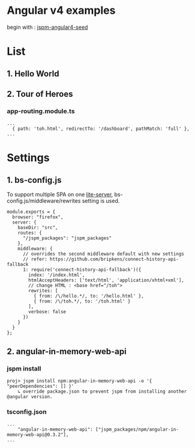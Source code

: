 # Angular v4 examples
begin with : [jspm-angular4-seed](https://github.com/thatseeyou/jspm-angular4-seed)

# List

## 1. Hello World

## 2. Tour of Heroes
### app-routing.module.ts
```
...
  { path: 'toh.html', redirectTo: '/dashboard', pathMatch: 'full' },
...
```

# Settings
## 1. bs-config.js
To support multiple SPA on one [lite-server](https://github.com/johnpapa/lite-server), bs-config.js/middleware/rewrites setting is used.

```
module.exports = {
  browser: "firefox",
  server: {
    baseDir: "src",
    routes: {
      "/jspm_packages": "jspm_packages"
    },
    middleware: {
      // overrides the second middleware default with new settings
      // refer: https://github.com/bripkens/connect-history-api-fallback
      1: require('connect-history-api-fallback')({
        index: '/index.html',
        htmlAcceptHeaders: ['text/html', 'application/xhtml+xml'],
        // change HTML : <base href="/toh">
        rewrites: [
          { from: /\/hello.*/, to: '/hello.html' },
          { from: /\/toh.*/, to: '/toh.html' }
        ],
        verbose: false
      })
    }
  }
};
```
## 2. angular-in-memory-web-api
### jspm install
```
proj> jspm install npm:angular-in-memory-web-api -o '{ "peerDependencies": [] }'
    ↳ override package.json to prevent jspm from installing another @angular version.
```

### tsconfig.json
```
...
	"angular-in-memory-web-api": ["jspm_packages/npm/angular-in-memory-web-api@0.3.2"],
...
```